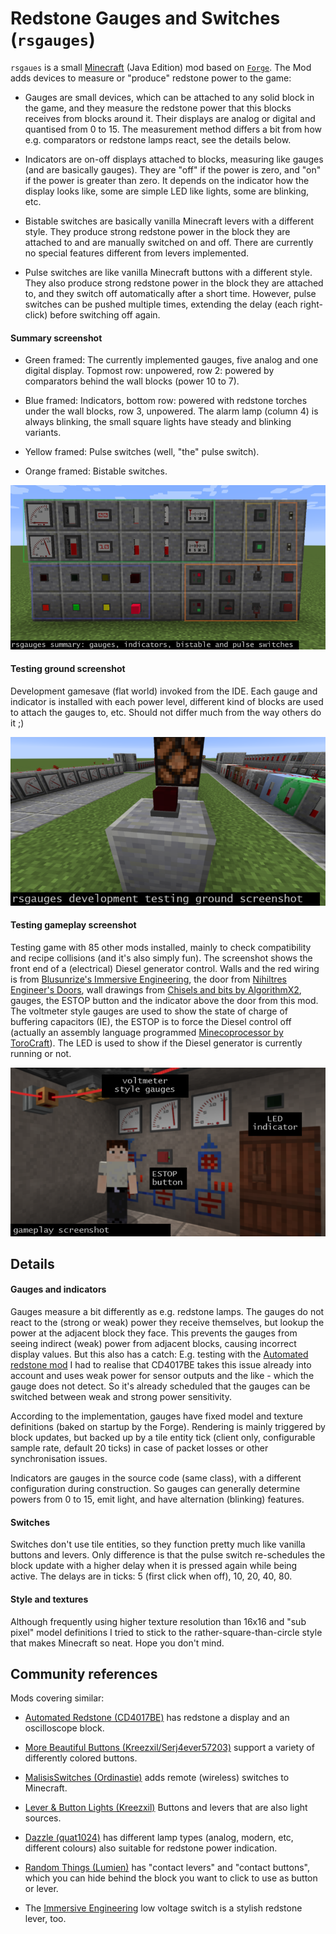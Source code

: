 
# Redstone Gauges and Switches (`rsgauges`)

`rsgaues` is a small [Minecraft](https://minecraft.net) (Java Edition) mod based on
[`Forge`](http://www.minecraftforge.net/). The Mod adds devices to measure or "produce"
redstone power to the game:

- Gauges are small devices, which can be attached to any solid block in the game,
  and they measure the redstone power that this blocks receives from blocks around
  it. Their displays are analog or digital and quantised from 0 to 15. The measurement 
  method differs a bit from how e.g. comparators or redstone lamps react, see the 
  details below.

- Indicators are on-off displays attached to blocks, measuring like gauges (and are 
  basically gauges). They are "off" if the power is zero, and "on" if the power is 
  greater than zero. It depends on the indicator how the display looks like, some
  are simple LED like lights, some are blinking, etc.

- Bistable switches are basically vanilla Minecraft levers with a different style.
  They produce strong redstone power in the block they are attached to and are manually
  switched on and off. There are currently no special features different from levers
  implemented.

- Pulse switches are like vanilla Minecraft buttons with a different style.
  They also produce strong redstone power in the block they are attached to, and they
  switch off automatically after a short time. However, pulse switches can be pushed
  multiple times, extending the delay (each right-click) before switching off again.


#### Summary screenshot

- Green framed: The currently implemented gauges, five analog and one digital display.
  Topmost row: unpowered, row 2: powered by comparators behind the wall blocks (power
  10 to 7).

- Blue framed: Indicators, bottom row: powered with redstone torches under the wall
  blocks, row 3, unpowered. The alarm lamp (column 4) is always blinking, the small
  square lights have steady and blinking variants.
  
- Yellow framed: Pulse switches (well, "the" pulse switch).

- Orange framed: Bistable switches.

![Summary of meters and switches](documentation/annotated-rsgauges-summary.png) 

#### Testing ground screenshot

Development gamesave (flat world) invoked from the IDE. Each gauge and indicator
is installed with each power level, different kind of blocks are used to attach
the gauges to, etc. Should not differ much from the way others do it ;)

![Screenshot of the testing grounds](documentation/annotated-testing-grounds.png)

#### Testing gameplay screenshot

Testing game with 85 other mods installed, mainly to check compatibility and recipe
collisions (and it's also simply fun). The screenshot shows the front end of a (electrical) 
Diesel generator control. Walls and the red wiring is from [Blusunrize's Immersive Engineering](https://github.com/BluSunrize/ImmersiveEngineering/), 
the door from [Nihiltres Engineer's Doors](https://minecraft.curseforge.com/projects/engineers-doors/),
wall drawings from [Chisels and bits by AlgorithmX2](https://github.com/AlgorithmX2/Chisels-and-Bits),
gauges, the ESTOP button and the indicator above the door from this mod. The voltmeter
style gauges are used to show the state of charge of buffering capacitors (IE), the ESTOP
is to force the Diesel control off (actually an assembly language programmed [Minecoprocessor by ToroCraft](https://minecraft.curseforge.com/projects/minecoprocessors/)). The LED is used to show if the
Diesel generator is currently running or not.

![Screenshot a testing game with 85 other mods installed](documentation/annotated-wile-testgame-screenshot1.png)

## Details

#### Gauges and indicators

Gauges measure a bit differently as e.g. redstone lamps. The gauges do not react 
to the (strong or weak) power they receive themselves, but lookup the power at 
the adjacent block they face. This prevents the gauges from seeing indirect (weak) 
power from adjacent blocks, causing incorrect display values. But this also has
a catch: E.g. testing with the [Automated redstone mod](https://minecraft.curseforge.com/projects/automated-redstone)
I had to realise that CD4017BE takes this issue already into account and uses
weak power for sensor outputs and the like - which the gauge does not detect. So
it's already scheduled that the gauges can be switched between weak and strong
power sensitivity.

According to the implementation, gauges have fixed model and texture definitions
(baked on startup by the Forge). Rendering is mainly triggered by block updates,
but backed up by a tile entity tick (client only, configurable sample rate, default
20 ticks) in case of packet losses or other synchronisation issues.

Indicators are gauges in the source code (same class), with a different configuration
during construction. So gauges can generally determine powers from 0 to 15, emit light,
and have alternation (blinking) features.  

#### Switches

Switches don't use tile entities, so they function pretty much like vanilla buttons
and levers. Only difference is that the pulse switch re-schedules the block update
with a higher delay when it is pressed again while being active. The delays are 
in ticks: 5 (first click when off), 10, 20, 40, 80. 

#### Style and textures

Although frequently using higher texture resolution than 16x16 and "sub pixel" model definitions
I tried to stick to the rather-square-than-circle style that makes Minecraft so neat. Hope you
don't mind.

## Community references

Mods covering similar:

- [Automated Redstone (CD4017BE)](https://minecraft.curseforge.com/projects/automated-redstone) has redstone a display and an oscilloscope block.

- [More Beautiful Buttons (Kreezxil/Serj4ever57203)](https://minecraft.curseforge.com/projects/more-beautiful-buttons) support a variety of differently colored buttons.

- [MalisisSwitches (Ordinastie)](https://github.com/Ordinastie/MalisisSwitches) adds remote (wireless) switches to Minecraft.

- [Lever & Button Lights (Kreezxil)](https://github.com/kreezxil/Lever-Button-Lights) Buttons and levers that are also light sources.

- [Dazzle (quat1024)](https://github.com/quat1024/md18) has different lamp types (analog, modern, etc, different colours) also suitable for redstone power indication. 

- [Random Things (Lumien)](https://github.com/lumien231/Random-Things) has "contact levers" and "contact buttons", which you can hide behind the block you want to click to use as button or lever.

- The [Immersive Engineering](https://github.com/BluSunrize/ImmersiveEngineering/) low voltage switch is a stylish redstone lever, too.


